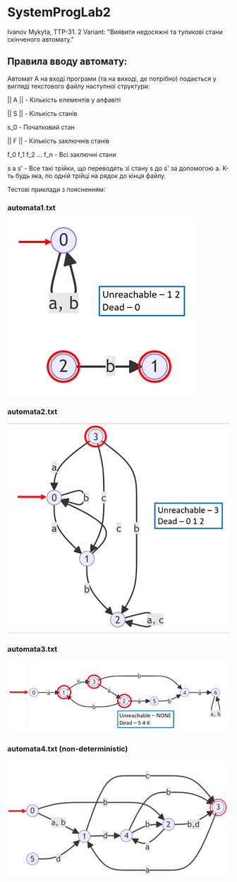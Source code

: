 # SystemProgLab2

Ivanov Mykyta, TTP-31.
2 Variant: "Виявити недосяжні та тупикові стани скінченого автомату."

## Правила вводу автомату:

Автомат A на вході програми (та на виході, де потрібно) подається у вигляді текстового файлу наступної структури:

|| A ||                             - Кількість елементів у алфавіті

|| S ||                             - Кількість станів

s_0                                 - Початковий стан

|| F ||                             - Кількість заключнів станів

f_0 f_1 f_2 ... f_n                 - Всі заключні стани

s a s'                              - Все такі трійки, що переводять зі стану s до s' за допомогою a. К-ть будь яка, по одній трійці на рядок до кінця файлу.



Тестові приклади з  поясненням:

### automata1.txt
![img.png](images/automata1.png)

### automata2.txt
![img.png](images/automata2.png)

### automata3.txt
![img.png](images/automata3.png)

### automata4.txt (non-deterministic)
![img.png](images/automata4.png)


